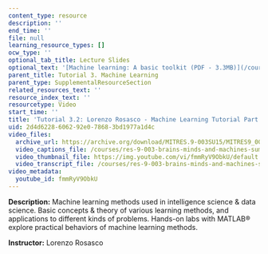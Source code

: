 ```yaml
---
content_type: resource
description: ''
end_time: ''
file: null
learning_resource_types: []
ocw_type: ''
optional_tab_title: Lecture Slides
optional_text: '[Machine learning: A basic toolkit (PDF - 3.3MB)](/courses/res-9-003-brains-minds-and-machines-summer-course-summer-2015/resources/mitres_9_003sum15_tut3)'
parent_title: Tutorial 3. Machine Learning
parent_type: SupplementalResourceSection
related_resources_text: ''
resource_index_text: ''
resourcetype: Video
start_time: ''
title: 'Tutorial 3.2: Lorenzo Rosasco - Machine Learning Tutorial Part 2'
uid: 2d4d6228-6062-92e0-7868-3bd1977a1d4c
video_files:
  archive_url: https://archive.org/download/MITRES.9-003SU15/MITRES9_003SU15_Tutorial_3-2_300k.mp4
  video_captions_file: /courses/res-9-003-brains-minds-and-machines-summer-course-summer-2015/9ec6b7009b535cb5a701b61b0a0adc52_fmmRyV9ObkU.vtt
  video_thumbnail_file: https://img.youtube.com/vi/fmmRyV9ObkU/default.jpg
  video_transcript_file: /courses/res-9-003-brains-minds-and-machines-summer-course-summer-2015/62bf945b631e737de822ca3681363b40_fmmRyV9ObkU.pdf
video_metadata:
  youtube_id: fmmRyV9ObkU
---
```


**Description:** Machine learning methods used in intelligence science & data science. Basic concepts & theory of various learning methods, and applications to different kinds of problems. Hands-on labs with MATLAB® explore practical behaviors of machine learning methods.

**Instructor:** Lorenzo Rosasco



